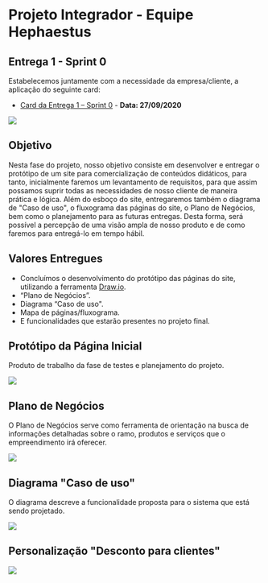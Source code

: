 # Projeto Integrador - Equipe Hephaestus

## Entrega 1 - Sprint 0

Estabelecemos juntamente com a necessidade da empresa/cliente, a aplicação do seguinte card:

- [Card da Entrega 1 – Sprint 0]( https://github.com/AndreSilva358/Hephaestus---Projeto-Integrador/projects/2) - **Data: 27/09/2020**

![](https://github.com/AndreSilva358/Hephaestus---Projeto-Integrador/blob/Sprint-0/Sprint%200/Sprint%200.png?raw=true)

## Objetivo

Nesta fase do projeto, nosso objetivo consiste em desenvolver e entregar o protótipo de um site para comercialização de conteúdos didáticos, para tanto, inicialmente faremos um levantamento de requisitos, para que assim possamos suprir todas as necessidades de nosso cliente de maneira prática e lógica. Além do esboço do site, entregaremos também o diagrama de "Caso de uso", o fluxograma das páginas do site, o Plano de Negócios, bem como o planejamento para as futuras entregas. Desta forma, será possível a percepção de uma visão ampla de nosso produto e de como faremos para entregá-lo em tempo hábil.

## Valores Entregues

- Concluímos o desenvolvimento do protótipo das páginas do site, utilizando a ferramenta [Draw.io]( https://app.diagrams.net/).
- “Plano de Negócios”.
- Diagrama “Caso de uso". 
- Mapa de páginas/fluxograma.
- E funcionalidades que estarão presentes no projeto final.

##  Protótipo da Página Inicial

Produto de trabalho da fase de testes e planejamento do projeto.

![](https://github.com/AndreSilva358/Hephaestus---Projeto-Integrador/blob/Sprint-0/Sprint%200/P%C3%A1gina%20inicial.png?raw=true)

## Plano de Negócios

O Plano de Negócios serve como ferramenta de orientação na busca de informações detalhadas sobre o ramo, produtos e serviços que o empreendimento irá oferecer.

![](https://github.com/AndreSilva358/Hephaestus---Projeto-Integrador/blob/Sprint-0/Sprint%200/Plano%20de%20Neg%C3%B3cio.png?raw=true)

## Diagrama "Caso de uso"

O diagrama descreve a funcionalidade proposta para o sistema que está sendo projetado.

![](https://github.com/AndreSilva358/Hephaestus---Projeto-Integrador/blob/Sprint-0/Sprint%200/Diagrama%20caso%20de%20uso.png?raw=true)

## Personalização "Desconto para clientes"

![](https://github.com/AndreSilva358/Hephaestus---Projeto-Integrador/blob/Sprint-0/Sprint%200/Promo%C3%A7%C3%A3o/Promo%C3%A7%C3%A3o.png?raw=true)

